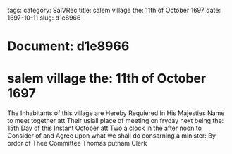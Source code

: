 tags: 
category: SalVRec
title: salem village the: 11th of October 1697
date: 1697-10-11
slug: d1e8966




# Document: d1e8966


# salem village the: 11th of October 1697

The Inhabitants of this village are Hereby Requiered In His Majesties Name to meet together att Their usiall place of meeting on fryday next being the: 15th Day of this Instant October att Two a clock in the after noon to Consider of and Agree upon what we shall do consarning a minister: By ordor of Thee Committee Thomas putnam Clerk

